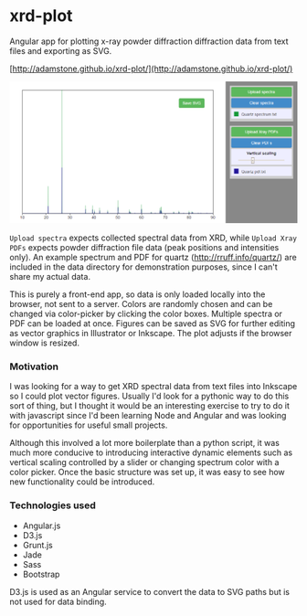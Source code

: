 # xrd-plot

Angular app for plotting x-ray powder diffraction diffraction data from text files and exporting as SVG.

[http://adamstone.github.io/xrd-plot/](http://adamstone.github.io/xrd-plot/)

[![screenshot](screenshot.png)](http://http://adamstone.github.io/xrd-plot/)

`Upload spectra` expects collected spectral data from XRD, while `Upload Xray PDFs` expects powder diffraction file data (peak positions and intensities only). An example spectrum and PDF for quartz (http://rruff.info/quartz/) are included in the data directory for demonstration purposes, since I can't share my actual data.

This is purely a front-end app, so data is only loaded locally into the browser, not sent to a server. Colors are randomly chosen and can be changed via color-picker by clicking the color boxes. Multiple spectra or PDF can be loaded at once. Figures can be saved as SVG for further editing as vector graphics in Illustrator or Inkscape. The plot adjusts if the browser window is resized.

### Motivation

I was looking for a way to get XRD spectral data from text files into Inkscape so I could plot vector figures. Usually I'd look for a pythonic way to do this sort of thing, but I thought it would be an interesting exercise to try to do it with javascript since I'd been learning Node and Angular and was looking for opportunities for useful small projects. 

Although this involved a lot more boilerplate than a python script, it was much more conducive to introducing interactive dynamic elements such as vertical scaling controlled by a slider or changing spectrum color with a color picker. Once the basic structure was set up, it was easy to see how new functionality could be introduced.

### Technologies used
 - Angular.js
 - D3.js
 - Grunt.js
 - Jade
 - Sass
 - Bootstrap

D3.js is used as an Angular service to convert the data to SVG paths but is not used for data binding.